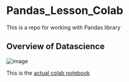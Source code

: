 # Pandas_Lesson_Colab
This is a repo for working with Pandas library

## Overview of Datascience

![image](https://user-images.githubusercontent.com/62480963/209479109-1596ef60-da18-4cbf-8c98-3fe5a9bb91cf.png)

This is the [actual colab notebook](https://colab.research.google.com/github/Sunday-Okey/Pandas_Lesson_Colab/blob/main/Pandas_lesson_01.ipynb)

